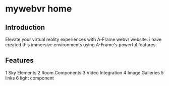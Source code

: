 # mywebvr home

## Introduction

Elevate your virtual reality experiences with A-Frame webvr website. i have created this  immersive environments using A-Frame's powerful features.

## Features

 1 Sky Elements
 2 Room Components
 3 Video Integration
 4 Image Galleries
 5 links
 6 light component
